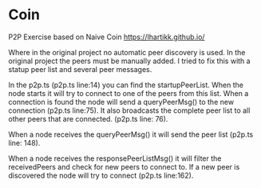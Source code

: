 # Coin
P2P Exercise based on Naive Coin https://lhartikk.github.io/

Where in the original project no automatic peer discovery is used. In the original project the peers must be manually added.
I tried to fix this with a statup peer list and several peer messages.

In the p2p.ts (p2p.ts line:14) you can find the startupPeerList. When the node starts it will try to connect to one of the peers from this list.
When a connection is found the node will send a queryPeerMsg() to the new connection (p2p.ts line:75).
It also broadcasts the complete peer list to all other peers that are connected. (p2p.ts line: 76).

When a node receives the queryPeerMsg() it will send the peer list (p2p.ts line: 148).

When a node receives the responsePeerListMsg() it will filter the receivedPeers and check for new peers to connect to. 
If a new peer is discovered the node will try to connect (p2p.ts line:162).
